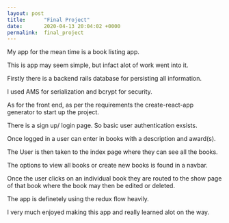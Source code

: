 ```yaml
---
layout: post
title:      "Final Project"
date:       2020-04-13 20:04:02 +0000
permalink:  final_project
---
```



My app for the mean time is a book listing app.

This is app may seem simple, but infact alot of work went into it. 

Firstly there is a backend rails database for persisting all information.

I used AMS for serialization and bcrypt for security.

As for the front end, as per the requirements the create-react-app generator to start up the project. 

There is a sign up/ login page. So basic user authentication exsists. 

Once logged in a user can enter in books with a description and award(s). 

The User is then taken to the index page where they can see all the books. 

The options to view all books or create new books is found in a navbar.

Once the user clicks on an individual book they are routed to the show page of that book where the book may then be edited or deleted. 


The app is definetely using the redux flow heavily. 

I very much enjoyed making this app and really learned alot on the way.  
